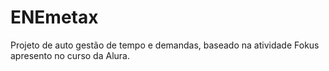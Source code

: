 # ENEmetax
Projeto de auto gestão de tempo e demandas, baseado na atividade Fokus apresento no curso da Alura.
